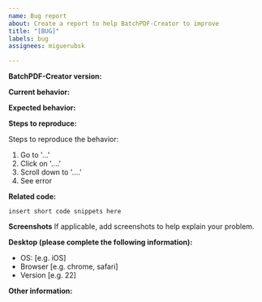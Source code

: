 ```yaml
---
name: Bug report
about: Create a report to help BatchPDF-Creator to improve
title: "[BUG]"
labels: bug
assignees: miguerubsk

---
```


**BatchPDF-Creator version:**

<!-- Please specify commit or tag version. -->

**Current behavior:**

<!-- Describe how the bug manifests. -->

**Expected behavior:**

<!-- Describe what you expect the behavior to be without the bug. -->

**Steps to reproduce:**

<!-- Explain the steps required to duplicate the issue, especially if you are able to provide a sample application. -->
Steps to reproduce the behavior:
1. Go to '...'
2. Click on '....'
3. Scroll down to '....'
4. See error

**Related code:**

<!-- If you are able to illustrate the bug or feature request with an example, please provide it here. -->

```
insert short code snippets here
```
**Screenshots**
If applicable, add screenshots to help explain your problem.

**Desktop (please complete the following information):**
 - OS: [e.g. iOS]
 - Browser [e.g. chrome, safari]
 - Version [e.g. 22]

**Other information:**

<!-- List any other information that is relevant to your issue. Related issues, suggestions on how to fix, Stack Overflow links, forum links, etc. -->
